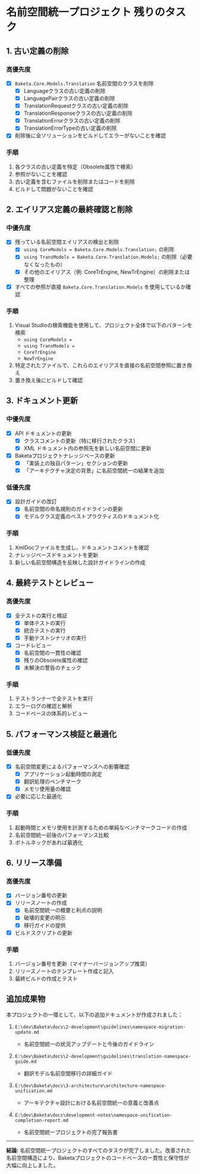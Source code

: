 # 名前空間統一プロジェクト 残りのタスク

## 1. 古い定義の削除

### 高優先度
- [x] `Baketa.Core.Models.Translation` 名前空間のクラスを削除
  - [x] Languageクラスの古い定義の削除
  - [x] LanguagePairクラスの古い定義の削除
  - [x] TranslationRequestクラスの古い定義の削除
  - [x] TranslationResponseクラスの古い定義の削除
  - [x] TranslationErrorクラスの古い定義の削除
  - [x] TranslationErrorTypeの古い定義の削除
- [x] 削除後に全ソリューションをビルドしてエラーがないことを確認

### 手順
1. 各クラスの古い定義を特定（Obsolete属性で検索）
2. 参照がないことを確認
3. 古い定義を含むファイルを削除またはコードを削除
4. ビルドして問題がないことを確認

## 2. エイリアス定義の最終確認と削除

### 中優先度
- [x] 残っている名前空間エイリアスの検出と削除
  - [x] `using CoreModels = Baketa.Core.Models.Translation;` の削除
  - [x] `using TransModels = Baketa.Core.Translation.Models;` の削除（必要なくなったもの）
  - [x] その他のエイリアス（例: CoreTrEngine, NewTrEngine）の削除または整理
- [x] すべての参照が直接 `Baketa.Core.Translation.Models` を使用しているか確認

### 手順
1. Visual Studioの検索機能を使用して、プロジェクト全体で以下のパターンを検索
   - `using CoreModels =`
   - `using TransModels =`
   - `CoreTrEngine`
   - `NewTrEngine`
2. 特定されたファイルで、これらのエイリアスを直接の名前空間参照に置き換え
3. 置き換え後にビルドして確認

## 3. ドキュメント更新

### 中優先度
- [x] API ドキュメントの更新
  - [x] クラスコメントの更新（特に移行されたクラス）
  - [x] XML ドキュメント内の参照先を新しい名前空間に更新
- [x] Baketaプロジェクトナレッジベースの更新
  - [x] 「実装上の独自パターン」セクションの更新
  - [x] 「アーキテクチャ決定の背景」に名前空間統一の結果を追加

### 低優先度
- [x] 設計ガイドの改訂
  - [x] 名前空間の命名規則のガイドラインの更新
  - [x] モデルクラス定義のベストプラクティスのドキュメント化

### 手順
1. XmlDocファイルを生成し、ドキュメントコメントを確認
2. ナレッジベースドキュメントを更新
3. 新しい名前空間構造を反映した設計ガイドラインの作成

## 4. 最終テストとレビュー

### 高優先度
- [x] 全テストの実行と検証
  - [x] 単体テストの実行
  - [x] 統合テストの実行
  - [x] 手動テストシナリオの実行
- [x] コードレビュー
  - [x] 名前空間の一貫性の確認
  - [x] 残りのObsolete属性の確認
  - [x] 未解決の警告のチェック

### 手順
1. テストランナーで全テストを実行
2. エラーログの確認と解析
3. コードベースの体系的レビュー

## 5. パフォーマンス検証と最適化

### 低優先度
- [x] 名前空間変更によるパフォーマンスへの影響確認
  - [x] アプリケーション起動時間の測定
  - [x] 翻訳処理のベンチマーク
  - [x] メモリ使用量の確認
- [x] 必要に応じた最適化

### 手順
1. 起動時間とメモリ使用を計測するための単純なベンチマークコードの作成
2. 名前空間統一前後のパフォーマンス比較
3. ボトルネックがあれば最適化

## 6. リリース準備

### 高優先度
- [x] バージョン番号の更新
- [x] リリースノートの作成
  - [x] 名前空間統一の概要と利点の説明
  - [x] 破壊的変更の明示
  - [x] 移行ガイドの提供
- [x] ビルドスクリプトの更新

### 手順
1. バージョン番号を更新（マイナーバージョンアップ推奨）
2. リリースノートのテンプレート作成と記入
3. 最終ビルドの作成とテスト

## 追加成果物

本プロジェクトの一環として、以下の追加ドキュメントが作成されました：

1. `E:\dev\Baketa\docs\2-development\guidelines\namespace-migration-update.md`
   - 名前空間統一の状況アップデートと今後のガイドライン

2. `E:\dev\Baketa\docs\2-development\guidelines\translation-namespace-guide.md`
   - 翻訳モデル名前空間移行の詳細ガイド

3. `E:\dev\Baketa\docs\3-architecture\architecture-namespace-unification.md`
   - アーキテクチャ設計における名前空間統一の意義と改善点

4. `E:\dev\Baketa\docs\development-notes\namespace-unification-completion-report.md`
   - 名前空間統一プロジェクトの完了報告書

---

**結論:** 名前空間統一プロジェクトのすべてのタスクが完了しました。改善された名前空間構造により、Baketaプロジェクトのコードベースの一貫性と保守性が大幅に向上しました。